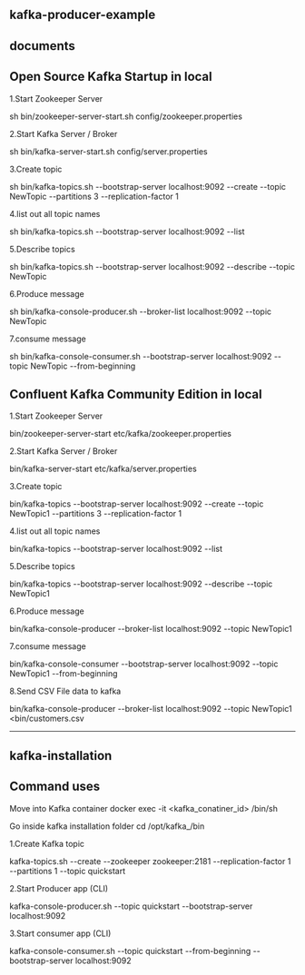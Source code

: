 kafka-producer-example
--------------------------------------------------------------
documents
------------------------------------------------
Open Source Kafka Startup in local
----------------------------------------------
1.Start Zookeeper Server

sh bin/zookeeper-server-start.sh config/zookeeper.properties

2.Start Kafka Server / Broker

sh bin/kafka-server-start.sh config/server.properties

3.Create topic

sh bin/kafka-topics.sh --bootstrap-server localhost:9092 --create --topic NewTopic --partitions 3 --replication-factor 1

4.list out all topic names

sh bin/kafka-topics.sh --bootstrap-server localhost:9092 --list

5.Describe topics

sh bin/kafka-topics.sh --bootstrap-server localhost:9092 --describe --topic NewTopic

6.Produce message

sh bin/kafka-console-producer.sh --broker-list localhost:9092 --topic NewTopic

7.consume message

sh bin/kafka-console-consumer.sh --bootstrap-server localhost:9092 --topic NewTopic --from-beginning

Confluent Kafka Community Edition in local
------------------------------------------------------
1.Start Zookeeper Server

bin/zookeeper-server-start etc/kafka/zookeeper.properties

2.Start Kafka Server / Broker

bin/kafka-server-start etc/kafka/server.properties

3.Create topic

bin/kafka-topics --bootstrap-server localhost:9092 --create --topic NewTopic1 --partitions 3 --replication-factor 1

4.list out all topic names

bin/kafka-topics --bootstrap-server localhost:9092 --list

5.Describe topics

bin/kafka-topics --bootstrap-server localhost:9092 --describe --topic NewTopic1

6.Produce message

bin/kafka-console-producer --broker-list localhost:9092 --topic NewTopic1

7.consume message

bin/kafka-console-consumer --bootstrap-server localhost:9092 --topic NewTopic1 --from-beginning 

8.Send CSV File data to kafka

bin/kafka-console-producer --broker-list localhost:9092 --topic NewTopic1 <bin/customers.csv

--------------------------------------------------------------------------------------------------
kafka-installation
---------------------------------------
Command uses
--------------------------------------------
Move into Kafka container
docker exec -it <kafka_conatiner_id> /bin/sh

Go inside kafka installation folder
cd /opt/kafka_<version>/bin

1.Create Kafka topic

kafka-topics.sh --create --zookeeper zookeeper:2181 --replication-factor 1 --partitions 1 --topic quickstart

2.Start Producer app (CLI)

kafka-console-producer.sh --topic quickstart --bootstrap-server localhost:9092

3.Start consumer app (CLI)

kafka-console-consumer.sh --topic quickstart --from-beginning --bootstrap-server localhost:9092
